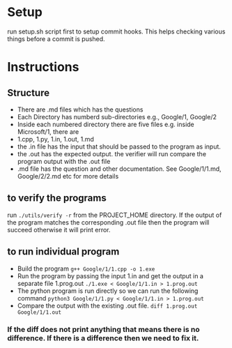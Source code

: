 # Setup
run setup.sh script first to setup commit hooks. This helps checking various things before a commit is pushed.

# Instructions

## Structure
- There are .md files which has the questions
- Each Directory has numberd sub-directories e.g., Google/1, Google/2
- Inside each numbered directory there are five files e.g. inside Microsoft/1, there are
- 1.cpp, 1.py, 1.in, 1.out, 1.md
- the .in file has the input that should be passed to the program as input.
- the .out has the expected output. the verifier will run compare the program output with the .out file
- .md file has the question and other documentation. See Google/1/1.md, Google/2/2.md etc for more details

## to verify the programs
run `./utils/verify -r` from the PROJECT_HOME directory. If the output of the program matches the corresponding .out file then the program will succeed otherwise it will print error.

## to run individual program
- Build the program
`g++ Google/1/1.cpp -o 1.exe`
- Run the program by passing the input 1.in and get the output in a separate file 1.prog.out
`./1.exe < Google/1/1.in > 1.prog.out`
- The python program is run directly so we can run the following command
`python3 Google/1/1.py < Google/1/1.in > 1.prog.out`
- Compare the output with the existing .out file.
`diff 1.prog.out Google/1/1.out`
### If the diff does not print anything that means there is no difference. If there is a difference then we need to fix it.
